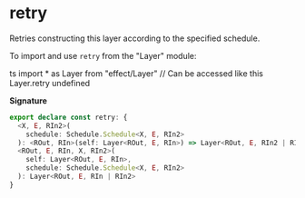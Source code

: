 # retry

Retries constructing this layer according to the specified schedule.

To import and use `retry` from the "Layer" module:

ts
import \* as Layer from "effect/Layer"
// Can be accessed like this
Layer.retry
undefined

**Signature**

```ts
export declare const retry: {
  <X, E, RIn2>(
    schedule: Schedule.Schedule<X, E, RIn2>
  ): <ROut, RIn>(self: Layer<ROut, E, RIn>) => Layer<ROut, E, RIn2 | RIn>
  <ROut, E, RIn, X, RIn2>(
    self: Layer<ROut, E, RIn>,
    schedule: Schedule.Schedule<X, E, RIn2>
  ): Layer<ROut, E, RIn | RIn2>
}
```
